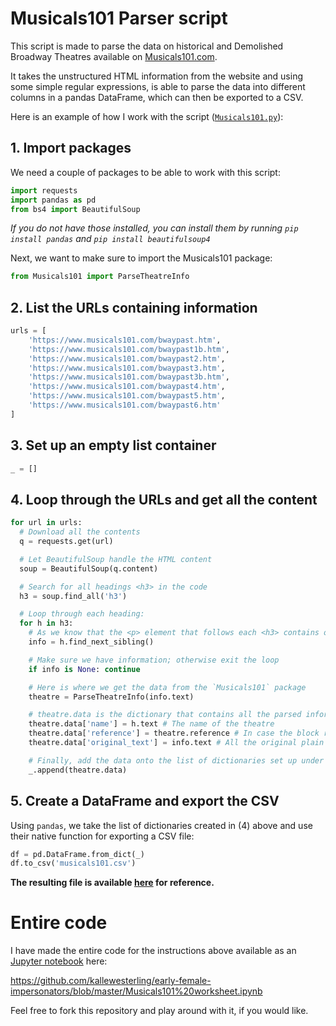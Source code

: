 # Musicals101 Parser script

This script is made to parse the data on historical and Demolished Broadway Theatres available on [Musicals101.com](https://www.musicals101.com/bwaypast.htm).

It takes the unstructured HTML information from the website and using some simple regular expressions, is able to parse the data into different columns in a pandas DataFrame, which can then be exported to a CSV.

Here is an example of how I work with the script ([`Musicals101.py`](https://github.com/kallewesterling/early-female-impersonators/blob/master/Musicals101.py)):

## 1. Import packages

We need a couple of packages to be able to work with this script:

```python
import requests
import pandas as pd
from bs4 import BeautifulSoup
```

*If you do not have those installed, you can install them by running `pip install pandas` and `pip install beautifulsoup4`*

Next, we want to make sure to import the Musicals101 package:

```python
from Musicals101 import ParseTheatreInfo
```

## 2. List the URLs containing information

```python
urls = [
    'https://www.musicals101.com/bwaypast.htm',
    'https://www.musicals101.com/bwaypast1b.htm',
    'https://www.musicals101.com/bwaypast2.htm',
    'https://www.musicals101.com/bwaypast3.htm',
    'https://www.musicals101.com/bwaypast3b.htm',
    'https://www.musicals101.com/bwaypast4.htm',
    'https://www.musicals101.com/bwaypast5.htm',
    'https://www.musicals101.com/bwaypast6.htm'
]
```

## 3. Set up an empty list container

```python
_ = []
```

## 4. Loop through the URLs and get all the content

```python {.line-numbers}
for url in urls:
  # Download all the contents
  q = requests.get(url)

  # Let BeautifulSoup handle the HTML content
  soup = BeautifulSoup(q.content)

  # Search for all headings <h3> in the code
  h3 = soup.find_all('h3')

  # Loop through each heading:
  for h in h3:
    # As we know that the <p> element that follows each <h3> contains our info, we assign that to our variable
    info = h.find_next_sibling()

    # Make sure we have information; otherwise exit the loop
    if info is None: continue

    # Here is where we get the data from the `Musicals101` package
    theatre = ParseTheatreInfo(info.text)

    # theatre.data is the dictionary that contains all the parsed information. We will add to it three additional key-value pairs:
    theatre.data['name'] = h.text # The name of the theatre
    theatre.data['reference'] = theatre.reference # In case the block refers to another theatre
    theatre.data['original_text'] = info.text # All the original plain text from the block

    # Finally, add the data onto the list of dictionaries set up under (3)
    _.append(theatre.data)
```

## 5. Create a DataFrame and export the CSV

Using `pandas`, we take the list of dictionaries created in (4) above and use their native function for exporting a CSV file:
```python
df = pd.DataFrame.from_dict(_)
df.to_csv('musicals101.csv')
```

**The resulting file is available [here](https://github.com/kallewesterling/early-female-impersonators/blob/master/data/musicals101.csv) for reference.**

# Entire code

I have made the entire code for the instructions above available as an [Jupyter notebook](https://jupyter.org/) here:

https://github.com/kallewesterling/early-female-impersonators/blob/master/Musicals101%20worksheet.ipynb

Feel free to fork this repository and play around with it, if you would like.